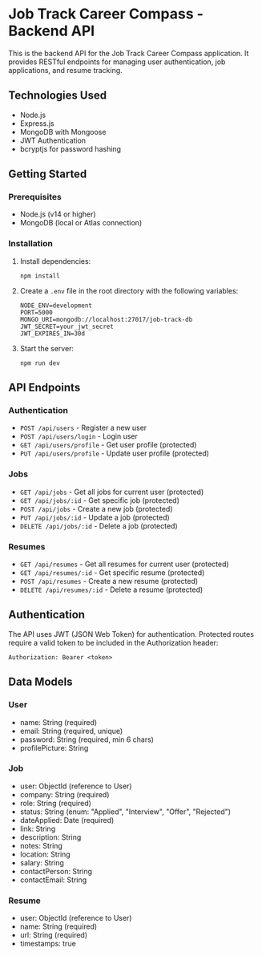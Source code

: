 # Job Track Career Compass - Backend API

This is the backend API for the Job Track Career Compass application. It provides RESTful endpoints for managing user authentication, job applications, and resume tracking.

## Technologies Used

- Node.js
- Express.js
- MongoDB with Mongoose
- JWT Authentication
- bcryptjs for password hashing

## Getting Started

### Prerequisites

- Node.js (v14 or higher)
- MongoDB (local or Atlas connection)

### Installation

1. Install dependencies:
   ```
   npm install
   ```

2. Create a `.env` file in the root directory with the following variables:
   ```
   NODE_ENV=development
   PORT=5000
   MONGO_URI=mongodb://localhost:27017/job-track-db
   JWT_SECRET=your_jwt_secret
   JWT_EXPIRES_IN=30d
   ```

3. Start the server:
   ```
   npm run dev
   ```

## API Endpoints

### Authentication

- `POST /api/users` - Register a new user
- `POST /api/users/login` - Login user
- `GET /api/users/profile` - Get user profile (protected)
- `PUT /api/users/profile` - Update user profile (protected)

### Jobs

- `GET /api/jobs` - Get all jobs for current user (protected)
- `GET /api/jobs/:id` - Get specific job (protected)
- `POST /api/jobs` - Create a new job (protected)
- `PUT /api/jobs/:id` - Update a job (protected)
- `DELETE /api/jobs/:id` - Delete a job (protected)

### Resumes

- `GET /api/resumes` - Get all resumes for current user (protected)
- `GET /api/resumes/:id` - Get specific resume (protected)
- `POST /api/resumes` - Create a new resume (protected)
- `DELETE /api/resumes/:id` - Delete a resume (protected)

## Authentication

The API uses JWT (JSON Web Token) for authentication. Protected routes require a valid token to be included in the Authorization header:

```
Authorization: Bearer <token>
```

## Data Models

### User

- name: String (required)
- email: String (required, unique)
- password: String (required, min 6 chars)
- profilePicture: String

### Job

- user: ObjectId (reference to User)
- company: String (required)
- role: String (required)
- status: String (enum: "Applied", "Interview", "Offer", "Rejected")
- dateApplied: Date (required)
- link: String
- description: String
- notes: String
- location: String
- salary: String
- contactPerson: String
- contactEmail: String

### Resume

- user: ObjectId (reference to User)
- name: String (required)
- url: String (required)
- timestamps: true 
